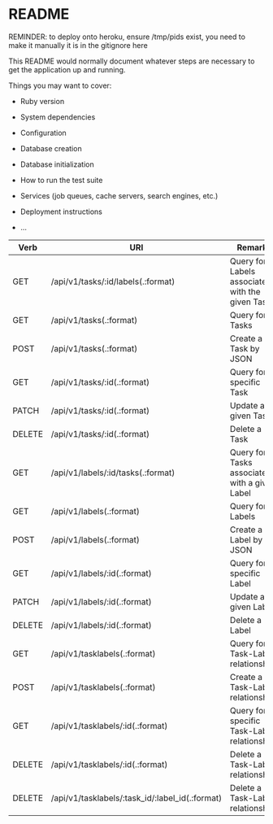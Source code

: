# README


REMINDER:
to deploy onto heroku, ensure /tmp/pids exist, you need to make it manually
it is in the gitignore here








This README would normally document whatever steps are necessary to get the
application up and running.

Things you may want to cover:

* Ruby version

* System dependencies

* Configuration

* Database creation

* Database initialization

* How to run the test suite

* Services (job queues, cache servers, search engines, etc.)

* Deployment instructions

* ...


| Verb   | URI                                               | Remarks                                             |
|--------|---------------------------------------------------|-----------------------------------------------------|
| GET    | /api/v1/tasks/:id/labels(.:format)                | Query for all Labels associated with the given Task |
| GET    | /api/v1/tasks(.:format)                           | Query for all Tasks                                 |
| POST   | /api/v1/tasks(.:format)                           | Create a Task by JSON                               |
| GET    | /api/v1/tasks/:id(.:format)                       | Query for a specific Task                           |
| PATCH  | /api/v1/tasks/:id(.:format)                       | Update a given Task                                 |
| DELETE | /api/v1/tasks/:id(.:format)                       | Delete a Task                                       |
| GET    | /api/v1/labels/:id/tasks(.:format)                | Query for all Tasks associated with a give Label    |
| GET    | /api/v1/labels(.:format)                          | Query for all Labels                                |
| POST   | /api/v1/labels(.:format)                          | Create a Label by JSON                              |
| GET    | /api/v1/labels/:id(.:format)                      | Query for a specific Label                          |
| PATCH  | /api/v1/labels/:id(.:format)                      | Update a given Label                                |
| DELETE | /api/v1/labels/:id(.:format)                      | Delete a Label                                      |
| GET    | /api/v1/tasklabels(.:format)                      | Query for all Task-Label relationships              |
| POST   | /api/v1/tasklabels(.:format)                      | Create a Task-Label relationship                    |
| GET    | /api/v1/tasklabels/:id(.:format)                  | Query for a specific Task-Label relationship        |
| DELETE | /api/v1/tasklabels/:id(.:format)                  | Delete a Task-Label relationship                    |
| DELETE | /api/v1/tasklabels/:task_id/:label_id(.:format)   | Delete a Task-Label relationship                    |
